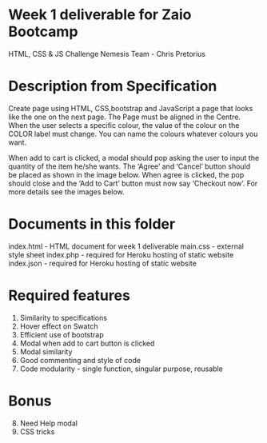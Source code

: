 # Week 1 deliverable for Zaio Bootcamp

HTML, CSS & JS Challenge
Nemesis Team - Chris Pretorius

# Description from Specification
Create page using HTML, CSS,bootstrap and JavaScript a page that looks like the one on the next page. 
The Page must be aligned in the Centre. When the user selects a specific colour, the value of the colour 
on the COLOR label must change. You can name the colours whatever colours you want.

When add to cart is clicked, a modal should pop asking the user to input the quantity of the item he/she wants. 
The ‘Agree’ and ‘Cancel’ button should be placed as shown in the image below. When agree is clicked, 
the pop should close and the ‘Add to Cart’ button must now say ‘Checkout now’. For more details see the images below. 

# Documents in this folder
index.html - HTML document for week 1 deliverable
main.css - external style sheet
index.php - required for Heroku hosting of static website
index.json - required for Heroku hosting of static website

# Required features
1.	Similarity to specifications	
2.	Hover effect on Swatch
3.	Efficient use of bootstrap
4.	Modal when add to cart button is clicked	
5.	Modal similarity	
6.	Good commenting and style of code	
7.	Code modularity - single function, singular purpose, reusable

# Bonus
8. Need Help modal
9. CSS tricks 

